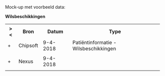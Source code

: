 Mock-up met voorbeeld data:<p/>
<b>Wilsbeschikkingen</b>
<table class="grid">
<tbody>
<tr><th>&gt;&lt;</th>
<th>
Bron
</th>
<th>
Datum
</th>
<th>
Type
</th>
</tr>
<tr><td>+</td>
<td>
Chipsoft
</td>
<td>
9-4-2018
</td>
<td>
Patiëntinformatie - Wilsbeschikkingen
</td>
</tr><tr><td></td><td colspan=3>
</td></tr>
<tr><td>+</td>
<td>
Nexus
</td>
<td>
9-4-2018
</td>
<td>

</td>
</tr><tr><td></td><td colspan=3>
</td></tr>
</tbody>
</table>